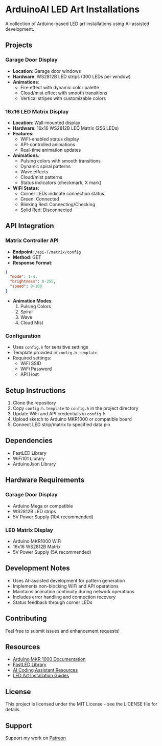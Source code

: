 # ArduinoAI LED Art Installations

A collection of Arduino-based LED art installations using AI-assisted development.

## Projects

### Garage Door Display
- **Location**: Garage door windows
- **Hardware**: WS2812B LED strips (300 LEDs per window)
- **Animations**:
  - Fire effect with dynamic color palette
  - Cloud/mist effect with smooth transitions
  - Vertical stripes with customizable colors

### 16x16 LED Matrix Display
- **Location**: Wall-mounted display
- **Hardware**: 16x16 WS2812B LED Matrix (256 LEDs)
- **Features**:
  - WiFi-enabled status display
  - API-controlled animations
  - Real-time animation updates
- **Animations**:
  - Pulsing colors with smooth transitions
  - Dynamic spiral patterns
  - Wave effects
  - Cloud/mist patterns
  - Status indicators (checkmark, X mark)
- **WiFi Status**:
  - Corner LEDs indicate connection status
  - Green: Connected
  - Blinking Red: Connecting/Checking
  - Solid Red: Disconnected

## API Integration

### Matrix Controller API
- **Endpoint**: `/api-T/matrix/config`
- **Method**: GET
- **Response Format**:
```json
{
  "mode": 1-4,
  "brightness": 0-255,
  "speed": 0-100
}
```
- **Animation Modes**:
  1. Pulsing Colors
  2. Spiral
  3. Wave
  4. Cloud Mist

### Configuration
- Uses `config.h` for sensitive settings
- Template provided in `config.h.template`
- Required settings:
  - WiFi SSID
  - WiFi Password
  - API Host

## Setup Instructions

1. Clone the repository
2. Copy `config.h.template` to `config.h` in the project directory
3. Update WiFi and API credentials in `config.h`
4. Upload sketch to Arduino MKR1000 or compatible board
5. Connect LED strip/matrix to specified data pin

## Dependencies

- FastLED Library
- WiFi101 Library
- ArduinoJson Library

## Hardware Requirements

### Garage Door Display
- Arduino Mega or compatible
- WS2812B LED strips
- 5V Power Supply (10A recommended)

### LED Matrix Display
- Arduino MKR1000 WiFi
- 16x16 WS2812B Matrix
- 5V Power Supply (5A recommended)

## Development Notes

- Uses AI-assisted development for pattern generation
- Implements non-blocking WiFi and API operations
- Maintains animation continuity during network operations
- Includes error handling and connection recovery
- Status feedback through corner LEDs

## Contributing

Feel free to submit issues and enhancement requests!

## Resources
- [Arduino MKR 1000 Documentation](https://docs.arduino.cc/hardware/mkr-1000-wifi)
- [FastLED Library](https://fastled.io/)
- [AI Coding Assistant Resources](https://cursor.sh/)
- [LED Art Installation Guides](https://learn.adafruit.com/led-art)

## License

This project is licensed under the MIT License - see the LICENSE file for details.

## Support

Support my work on [Patreon](https://www.patreon.com/c/makeratl)

